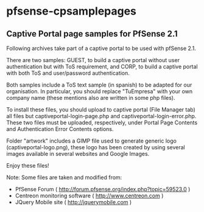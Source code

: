pfsense-cpsamplepages
=====================

Captive Portal page samples for PfSense 2.1
---------------------------------------------

Following archives take part of a captive portal to be used with
pfSense 2.1.

There are two samples: GUEST, to build a captive portal without
user authentication but with ToS requirement, and CORP, to build
a captive portal with both ToS and user/password authentication.

Both samples include a ToS text sample (in spanish) to be adapted for our
organisation. In particular, you should replace "TuEmpresa" with your
own company name (these mentions also are written in some php files).

To install these files, you should upload to captive portal (File Manager
tab) all files but captiveportal-login-page.php and
captiveportal-login-error.php. These two files must be uploaded,
respectively, under Portal Page Contents and Authentication
Error Contents options.

Folder "artwork" includes a GIMP file used to generate generic logo
(captiveportal-logo.png), these logo has been created by using several
images available in several websites and Google Images.

Enjoy these files!

Note:
Some files are taken and modified from:
- PfSense Forum ( http://forum.pfsense.org/index.php?topic=59523.0 )
- Centreon monitoring software ( http://www.centreon.com )
- JQuery Mobile site ( http://jquerymobile.com )

